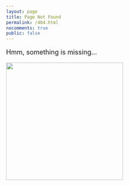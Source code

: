 ```yaml
---
layout: page
title: Page Not Found
permalink: /404.html
nocomments: true
public: false
---
```


<div class="container" >
<p style="font-size:18px">Hmm, something is missing...</p>
</div>

<div class="container bottom">
  <img class="bottom" src="{{ site.url }}\files\hmm.png" height="320" />
</div>
